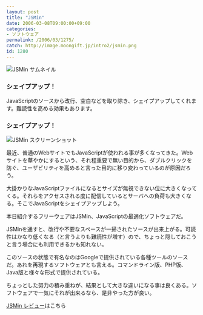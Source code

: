 ```yaml
---
layout: post
title: "JSMin"
date: 2006-03-08T09:00:00+09:00
categories:
- ソフトウェア
permalink: /2006/03/1275/
catch: http://image.moongift.jp/intro2/jsmin.png
id: 1280
---
```

 ![JSMin サムネイル](http://image.moongift.jp/intro2/jsmin.t.png "JSMin サムネイル")
  

### シェイプアップ！
  
JavaScriptのソースから改行、空白などを取り除き、シェイプアップしてくれます。難読性を高める効果もあります。  
<!--more-->  

### シェイプアップ！
  

![JSMin スクリーンショット](http://image.moongift.jp/intro2/jsmin.png "JSMin スクリーンショット")

  

最近、普通のWebサイトでもJavaScriptが使われる事が多くなってきた。Webサイトを華やかにするという、それ程重要で無い目的から、ダブルクリックを防ぐ、ユーザビリティを高めると言った目的に移り変わっているのが原因だろう。

  

大掛かりなJavaScriptファイルになるとサイズが無視できない位に大きくなってくる。それらをアクセスされる度に配信しているとサーバへの負荷も大きくなる。そこでJavaScriptをシェイプアップしよう。

  

本日紹介するフリーウェアはJSMin、JavaScriptの最適化ソフトウェアだ。

  

JSMinを通すと、改行や不要なスペースが一掃されたソースが出来上がる。可読性はかなり低くなる（と言うよりも難読性が増す）ので、ちょっと隠しておこうと言う場合にも利用できるかも知れない。

  

このソースの状態で有名なのはGoogleで提供されている各種ツールのソースだ。あれを再現するソフトウェアとも言える。コマンドライン版、PHP版、Java版と様々な形式で提供されている。

  

ちょっとした努力の積み重ねが、結果として大きな違いになる事は良くある。ソフトウェアで一気にそれが出来るなら、是非やった方が良い。

  

[JSMin レビュー](http://fw.moongift.jp/review/i-1290.html)はこちら


